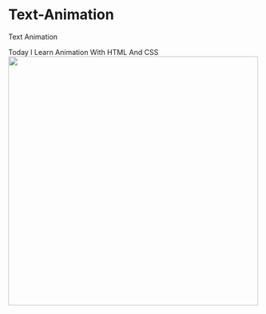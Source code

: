 # Text-Animation
Text Animation

Today I Learn Animation With HTML And CSS
<img src="https://user-images.githubusercontent.com/53872301/180619497-74c22468-32ae-4cdb-b771-6fd3ded39fb5.gif" width="500" />
